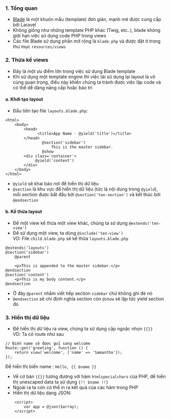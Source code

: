 ### 1. Tổng quan
* [Blade](https://laravel.com/docs/master/blade) là một khuôn mẫu (template) đơn giản, mạnh mẽ được cung cấp bởi Laravel
* Không giống như những template PHP khác (Twig, etc..), blade không giới hạn việc sử dụng code PHP trong views  
* Các file Blade sử dụng phần mở rộng là `blade.php` và được đặt ở trong thư mục `resources/views`   
### 2. Thừa kế views  
* Đây là một ưu điểm lớn trong việc sử dụng Blade template  
* Khi sử dụng một template engine thì việc tái sử dụng lại layout là vô cùng quan trọng, điều này khiến chúng ta tránh được việc lặp code và có thể dễ dàng nâng cấp hoặc bảo trì
#### a. Khởi tạo layout
* Đầu tiên tạo file `layouts.blade.php`:  
```
<html>
    <body>
        <head>
              <title>App Name - @yield('title')</title>
        </head>
                @section('sidebar')
                    This is the master sidebar.
                @show
        <div class='container'>
             @yield('content')
        </div>
    </body>
</html>
```

* `@yield` sẽ khai báo nơi để hiển thị dữ liệu
* `@section` là khu vực để hiển thị dữ liệu (tức là nội dung trong `@yield`), mỗi section được bắt đầu bởi `@section('ten-section')` và kết thúc bởi `@endsection`   
#### b. Kế thừa layout  
* Để một view kế thừa một view khác, chúng ta sử dụng `@extends('ten-view')`  
* Để sử dụng một view, ta dùng `@include('ten-view')`  
VD: File `child.blade.php` sẽ kế thừa `layouts.blade.php`  
```
@extends('layouts')
@section('sidebar')
    @parent

    <p>This is appended to the master sidebar.</p>
@endsection  
@section('content')
    <p>This is my body content.</p>
@endsection
```
* Ở đây `@parent` nhằm viết tiếp section `sidebar` chứ không ghi đè nó
* `@endsection` sẽ chỉ định nghĩa section còn `@show` sẽ lập tức yield section đó
### 3. Hiển thị dữ liệu
* Để hiển thị dữ liệu ra view, chúng ta sử dụng cặp ngoặc nhọn `{{}}`  
VD: Ta có route như sau
```
// Biến name sẽ được gửi sang welcome
Route::get('greeting', function () {
    return view('welcome', ['name' => 'Samantha']);
});
```
Để hiển thị biến name : `Hello, {{ $name }}`
* Về cơ bản `{{}}` tương đương với hàm `htmlspecialchars` của PHP, để hiển thị unescaped data ta sử dụng
`{!! $name !!}`  
* Ngoài ra ta còn có thể in ra kết quả của các hàm trong PHP
* Hiển thị dữ liệu dạng JSON:  
```
    <script>
        var app = @json($array);
    </script>
```